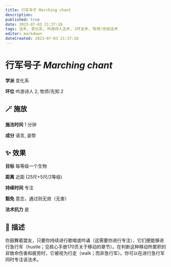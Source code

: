 ```yaml
---
title: 行军号子 Marching chant
description: 
published: true
date: 2023-07-03 21:37:18
tags: 法术, 变化系, 吟游诗人法术, 2环法术, 牧师/先知法术
editor: markdown
dateCreated: 2023-07-03 21:37:18
---
```


# **行军号子** *Marching chant*

**学派** 变化系 

**环位** 吟游诗人 2, 牧师/先知 2

## 🪄 施放

**施法时间** 1 分钟

**成分** 语言, 姿势

## ✨ 效果 

**目标** 每等级一个生物 

**距离** 近距 (25尺+5尺/2等级)  

**持续时间** 专注 

**豁免** 意志，通过则无效（无害）

**法术抗力** 是

## 📖 描述

你鼓舞着盟友，只要你持续进行歌唱或吟诵（这需要你进行专注），它们便能够进行急行军（hustle；见核心手册170页关于移动的章节）。在判断这种移动所累积的非致命伤害和疲劳时，它被视为行走（walk；而非急行军）。你可以在进行急行军同时专注该法术。
    